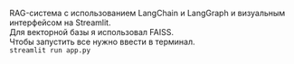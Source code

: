 RAG-система с использованием LangChain и LangGraph и визуальным интерфейсом на Streamlit.  
Для векторной базы я использовал FAISS.  
Чтобы запустить все нужно ввести в терминал.  
```streamlit run app.py```
